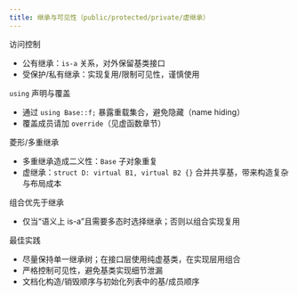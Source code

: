 ```yaml
---
title: 继承与可见性（public/protected/private/虚继承）
---
```


访问控制
- 公有继承：`is-a` 关系，对外保留基类接口
- 受保护/私有继承：实现复用/限制可见性，谨慎使用

`using` 声明与覆盖
- 通过 `using Base::f;` 暴露重载集合，避免隐藏（name hiding）
- 覆盖成员请加 `override`（见虚函数章节）

菱形/多重继承
- 多重继承造成二义性：`Base` 子对象重复
- 虚继承：`struct D: virtual B1, virtual B2 {}` 合并共享基，带来构造复杂与布局成本

组合优先于继承
- 仅当“语义上 is-a”且需要多态时选择继承；否则以组合实现复用

最佳实践
- 尽量保持单一继承树；在接口层使用纯虚基类，在实现层用组合
- 严格控制可见性，避免基类实现细节泄漏
- 文档化构造/销毁顺序与初始化列表中的基/成员顺序

